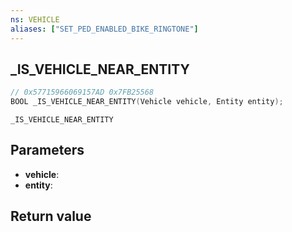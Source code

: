 ```yaml
---
ns: VEHICLE
aliases: ["SET_PED_ENABLED_BIKE_RINGTONE"]
---
```

## _IS_VEHICLE_NEAR_ENTITY

```c
// 0x57715966069157AD 0x7FB25568
BOOL _IS_VEHICLE_NEAR_ENTITY(Vehicle vehicle, Entity entity);
```

```
_IS_VEHICLE_NEAR_ENTITY  
```

## Parameters
* **vehicle**: 
* **entity**: 

## Return value
